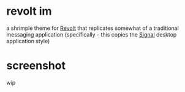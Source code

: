 # revolt im

a shrimple theme for [Revolt](https://revolt.chat) that replicates somewhat of a traditional messaging application (specifically - this copies the [Signal](https://signal.org) desktop application style)

# screenshot

wip